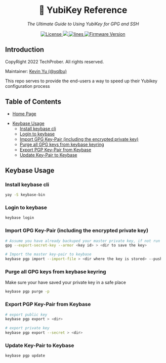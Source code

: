<h1 align="center">🔐 YubiKey Reference</h1>
<p align="center">
    <em>The Ultimate Guide to Using YubiKey for GPG and SSH</em>
</p>

<p align="center">
    <a href="https://github.com/TechProber/yubikey-reference/blob/master/LICENSE">
      <img src="https://img.shields.io/github/license/TechProber/yubikey-reference?color=critical" alt="License"/>
    </a>
    <a href="https://hits.seeyoufarm.com">
      <img src="https://hits.seeyoufarm.com/api/count/incr/badge.svg?url=https%3A%2F%2Fgithub.com%2FTechProber%2Fyubikey-reference&count_bg=%235322B2&title_bg=%23555555&icon=&icon_color=%23E7E7E7&title=hits&edge_flat=false"/>
    </a>
    <a href="https://img.shields.io/tokei/lines/github/TechProber/yubikey-reference?color=orange">
      <img src="https://img.shields.io/tokei/lines/github/TechProber/yubikey-reference?color=orange" alt="lines">
    </a>
    <a href="https://www.yubico.com/blog/yubikey-firmware-update-yubikey-5-series-with-firmware-5-4/">
        <img src="https://img.shields.io/badge/yubikey--firmware-v5.4.3-brightgreen" alt="Firmware Version">
    </a>
</p>

## Introduction

CopyRight 2022 TechProber. All rights reserved.

Maintainer: [ Kevin Yu (@yqlbu) ](https://github.com/yqlbu)

This repo serves to provide the end-users a way to speed up their Yubikey configuration process

## Table of Contents

- [Home Page](https://github.com/TechProber/yubikey-reference)
<!-- vim-markdown-toc GFM -->

* [Keybase Usage](#keybase-usage)
  * [Install keybase cli](#install-keybase-cli)
  * [Login to keybase](#login-to-keybase)
  * [Import GPG Key-Pair (including the encrypted private key)](#import-gpg-key-pair-including-the-encrypted-private-key)
  * [Purge all GPG keys from keybase keyring](#purge-all-gpg-keys-from-keybase-keyring)
  * [Export PGP Key-Pair from Keybase](#export-pgp-key-pair-from-keybase)
  * [Update Key-Pair to Keybase](#update-key-pair-to-keybase)

<!-- vim-markdown-toc -->

## Keybase Usage

### Install keybase cli

```bash
yay -S keybase-bin
```

### Login to keybase

```bash
keybase login
```

### Import GPG Key-Pair (including the encrypted private key)

```bash
# Assume you have already backuped your master private key, if not run
gpg --export-secret-key --armor <key id> > <dir to save the key>

# Import the master key-pair to keybase
keybase pgp import --import-file > <dir where the key is stored> --push-secret
```

### Purge all GPG keys from keybase keyring

Make sure your have saved your private key in a safe place

```bash
keybase pgp purge -p
```

### Export PGP Key-Pair from Keybase

```bash
# export public key
keybase pgp export > <dir>

# export private key
keybase pgp export --secret > <dir>
```

### Update Key-Pair to Keybase

```bash
keybase pgp update
```
